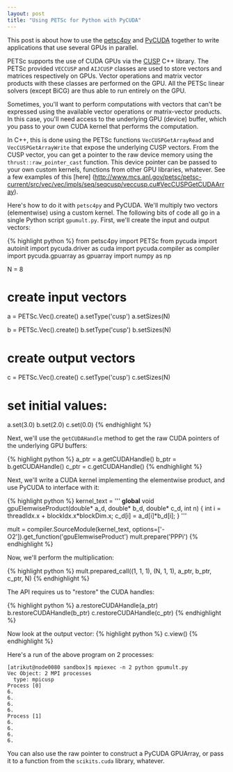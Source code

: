 ```yaml
---
layout: post
title: "Using PETSc for Python with PyCUDA"
---
```


This post is about how to use the
[petsc4py](https://bitbucket.org/petsc/petsc4py)
and [PyCUDA](http://mathema.tician.de/software/pycuda/)
together to write applications that use several GPUs
in parallel.

PETSc supports the use of CUDA GPUs via the
[CUSP](https://developer.nvidia.com/cusp) C++ library.
The PETSc provided `VECCUSP` and `AIJCUSP` classes
are used to store vectors and matrices respectively on GPUs.
Vector operations and matrix vector products
with these classes are performed on the GPU.
All the PETSc linear solvers (except BiCG)
are thus able to run entirely on the GPU.

Sometimes, you'll want to perform computations with vectors
that can't be expressed using the available vector operations
or matrix-vector products.
In this case, you'll need access to the
underlying GPU (device) buffer,
which you pass to your own CUDA kernel that performs the computation.

In C++, this is done using the PETSc functions
`VecCUSPGetArrayRead` and `VecCUSPGetArrayWrite`
that expose the underlying CUSP vectors.
From the CUSP vector,
you can get a pointer to the raw device memory
using the `thrust::raw_pointer_cast` function.
This device pointer can be passed to your own custom kernels,
functions from other GPU libraries, whatever.
See a few examples of this [here]
(http://www.mcs.anl.gov/petsc/petsc-current/src/vec/vec/impls/seq/seqcusp/veccusp.cu#VecCUSPGetCUDAArray).

Here's how to do it with `petsc4py` and PyCUDA.
We'll multiply two vectors (elementwise)
using a custom kernel.
The following bits of code all go in a single Python script `gpumult.py`.
First, we'll create the input and output vectors:

{% highlight python %}
from petsc4py import PETSc
from pycuda import autoinit
import pycuda.driver as cuda
import pycuda.compiler as compiler
import pycuda.gpuarray as gpuarray
import numpy as np

N = 8

# create input vectors
a = PETSc.Vec().create()
a.setType('cusp')
a.setSizes(N)

b = PETSc.Vec().create()
b.setType('cusp')
b.setSizes(N)

# create output vectors
c = PETSc.Vec().create()
c.setType('cusp')
c.setSizes(N)

# set initial values:
a.set(3.0)
b.set(2.0)
c.set(0.0)
{% endhighlight %}

Next, we'll use the `getCUDAHandle` method
to get the raw CUDA pointers
of the underlying GPU buffers:

{% highlight python %}
a_ptr = a.getCUDAHandle()
b_ptr = b.getCUDAHandle()
c_ptr = c.getCUDAHandle()
{% endhighlight %}

Next, we'll write a CUDA kernel implementing
the elementwise product, and use PyCUDA to interface with it:

{% highlight python %}
kernel_text = '''
__global__ void gpuElemwiseProduct(double* a_d,
    double* b_d, double* c_d, int n) {
    int i = threadIdx.x + blockIdx.x*blockDim.x;
    c_d[i] = a_d[i]*b_d[i];
}
'''

mult = compiler.SourceModule(kernel_text,
        options=['-O2']).get_function('gpuElemwiseProduct')
mult.prepare('PPPi')
{% endhighlight %}

Now, we'll perform the multiplication:

{% highlight python %}
mult.prepared_call((1, 1, 1), (N, 1, 1),
    a_ptr, b_ptr, c_ptr, N)
{% endhighlight %}

The API requires us to "restore" the CUDA handles:

{% highlight python %}
a.restoreCUDAHandle(a_ptr)
b.restoreCUDAHandle(b_ptr)
c.restoreCUDAHandle(c_ptr)
{% endhighlight %}

Now look at the output vector:
{% highlight python %}
c.view()
{% endhighlight %}

Here's a run of the above program on 2 processes:

~~~
[atrikut@node0080 sandbox]$ mpiexec -n 2 python gpumult.py 
Vec Object: 2 MPI processes
  type: mpicusp
Process [0]
6.
6.
6.
6.
Process [1]
6.
6.
6.
6.
~~~

You can also use the
raw pointer to construct a PyCUDA GPUArray,
or pass it to a function from the
`scikits.cuda` library, whatever.
